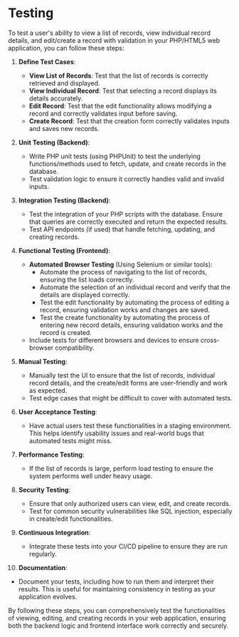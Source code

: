 # Testing

To test a user's ability to view a list of records, view individual record details, 
and edit/create a record with validation in your PHP/HTML5 web application, you can follow these steps:

1. **Define Test Cases**:
   - **View List of Records**: Test that the list of records is correctly retrieved and displayed.
   - **View Individual Record**: Test that selecting a record displays its details accurately.
   - **Edit Record**: Test that the edit functionality allows modifying a record and correctly validates 
      input before saving.
   - **Create Record**: Test that the creation form correctly validates inputs and saves new records.

2. **Unit Testing (Backend)**:
   - Write PHP unit tests (using PHPUnit) to test the underlying functions/methods used to fetch, update, 
      and create records in the database.
   - Test validation logic to ensure it correctly handles valid and invalid inputs.

3. **Integration Testing (Backend)**:
   - Test the integration of your PHP scripts with the database. Ensure that queries are correctly executed 
      and return the expected results.
   - Test API endpoints (if used) that handle fetching, updating, and creating records.

4. **Functional Testing (Frontend)**:
   - **Automated Browser Testing** (Using Selenium or similar tools):
     - Automate the process of navigating to the list of records, ensuring the list loads correctly.
     - Automate the selection of an individual record and verify that the details are displayed correctly.
     - Test the edit functionality by automating the process of editing a record, ensuring validation works 
        and changes are saved.
     - Test the create functionality by automating the process of entering new record details, ensuring 
        validation works and the record is created.
   - Include tests for different browsers and devices to ensure cross-browser compatibility.

5. **Manual Testing**:
   - Manually test the UI to ensure that the list of records, individual record details, 
      and the create/edit forms are user-friendly and work as expected.
   - Test edge cases that might be difficult to cover with automated tests.

6. **User Acceptance Testing**:
   - Have actual users test these functionalities in a staging environment. 
      This helps identify usability issues and real-world bugs that automated tests might miss.

7. **Performance Testing**:
   - If the list of records is large, perform load testing to ensure the system performs well under heavy usage.

8. **Security Testing**:
   - Ensure that only authorized users can view, edit, and create records.
   - Test for common security vulnerabilities like SQL injection, especially in create/edit functionalities.

9. **Continuous Integration**:
   - Integrate these tests into your CI/CD pipeline to ensure they are run regularly.

10. **Documentation**:
   - Document your tests, including how to run them and interpret their results. 
      This is useful for maintaining consistency in testing as your application evolves.

By following these steps, you can comprehensively test the functionalities of viewing, 
editing, and creating records in your web application, ensuring both the backend logic and 
frontend interface work correctly and securely.